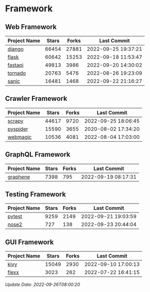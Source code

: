 # Framework

## Web Framework
| Project Name | Stars | Forks | Last Commit |
| ------------ | ----- | ----- | ----------- |
| [django](https://github.com/django/django) | 66454 | 27881 | 2022-09-25 19:37:21 |
| [flask](https://github.com/pallets/flask) | 60642 | 15253 | 2022-09-18 11:53:47 |
| [fastapi](https://github.com/tiangolo/fastapi) | 49813 | 3986 | 2022-09-20 14:30:02 |
| [tornado](https://github.com/tornadoweb/tornado) | 20763 | 5476 | 2022-08-26 19:23:09 |
| [sanic](https://github.com/sanic-org/sanic) | 16481 | 1468 | 2022-09-22 21:16:27 |

## Crawler Framework
| Project Name | Stars | Forks | Last Commit |
| ------------ | ----- | ----- | ----------- |
| [scrapy](https://github.com/scrapy/scrapy) | 44617 | 9720 | 2022-09-25 18:06:45 |
| [pyspider](https://github.com/binux/pyspider) | 15590 | 3655 | 2020-08-02 17:34:20 |
| [webmagic](https://github.com/code4craft/webmagic) | 10536 | 4081 | 2022-08-04 17:03:00 |

## GraphQL Framework
| Project Name | Stars | Forks | Last Commit |
| ------------ | ----- | ----- | ----------- |
| [graphene](https://github.com/graphql-python/graphene) | 7398 | 795 | 2022-09-19 08:17:31 |

## Testing Framework
| Project Name | Stars | Forks | Last Commit |
| ------------ | ----- | ----- | ----------- |
| [pytest](https://github.com/pytest-dev/pytest) | 9259 | 2149 | 2022-09-21 19:03:59 |
| [nose2](https://github.com/nose-devs/nose2) | 727 | 138 | 2022-09-23 20:44:04 |

## GUI Framework
| Project Name | Stars | Forks | Last Commit |
| ------------ | ----- | ----- | ----------- |
| [kivy](https://github.com/kivy/kivy) | 15049 | 2930 | 2022-09-10 17:00:13 |
| [flexx](https://github.com/flexxui/flexx) | 3023 | 262 | 2022-07-22 16:41:15 |

*Update Date: 2022-09-26T08:00:20*